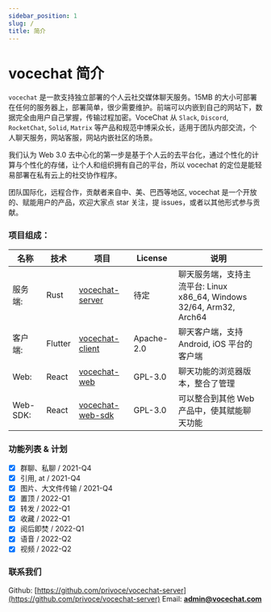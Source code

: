 ```yaml
---
sidebar_position: 1
slug: /
title: 简介
---
```


# vocechat 简介

`vocechat` 是一款支持独立部署的个人云社交媒体聊天服务。15MB 的大小可部署在任何的服务器上，部署简单，很少需要维护。前端可以内嵌到自己的网站下，数据完全由用户自己掌握，传输过程加密。VoceChat 从 `Slack`, `Discord`, `RocketChat`, `Solid`, `Matrix` 等产品和规范中博采众长，适用于团队内部交流，个人聊天服务，网站客服，网站内嵌社区的场景。

我们认为 Web 3.0 去中心化的第一步是基于个人云的去平台化，通过个性化的计算与个性化的存储，让个人和组织拥有自己的平台，所以 vocechat 的定位是能轻易部署在私有云上的社交协作程序。

团队国际化，远程合作，贡献者来自中、美、巴西等地区, vocechat 是一个开放的、赋能用户的产品，欢迎大家点 star 关注，提 issues，或者以其他形式参与贡献。

### 项目组成：

| 名称     | 技术    | 项目                                                            | License    | 说明                                                                 |
| -------- | ------- | --------------------------------------------------------------- | ---------- | -------------------------------------------------------------------- |
| 服务端:  | Rust    | [vocechat-server](https://github.com/privoce/vocechat-server)   | 待定       | 聊天服务端，支持主流平台: Linux x86_64, Windows 32/64, Arm32, Arch64 |
| 客户端:  | Flutter | [vocechat-client](https://github.com/privoce/vocechat-client)   | Apache-2.0 | 聊天客户端，支持 Android, iOS 平台的客户端                           |
| Web:     | React   | [vocechat-web](https://github.com/privoce/vocechat-web)         | GPL-3.0    | 聊天功能的浏览器版本，整合了管理                                     |
| Web-SDK: | React   | [vocechat-web-sdk](https://github.com/privoce/vocechat-web-sdk) | GPL-3.0    | 可以整合到其他 Web 产品中，使其赋能聊天功能                          |

### 功能列表 & 计划

- [x] 群聊、私聊 / 2021-Q4
- [x] 引用, at / 2021-Q4
- [x] 图片、大文件传输 / 2021-Q4
- [x] 置顶 / 2022-Q1
- [x] 转发 / 2022-Q1
- [x] 收藏 / 2022-Q1
- [x] 阅后即焚 / 2022-Q1
- [x] 语音 / 2022-Q2
- [x] 视频 / 2022-Q2

### 联系我们

Github: [https://github.com/privoce/vocechat-server](https://github.com/privoce/vocechat-server)
Email: **admin@vocechat.com**
